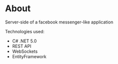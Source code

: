 # About
Server-side of a facebook messenger-like application

Technologies used:
* C# .NET 5.0
* REST API
* WebSockets
* EntityFramework
